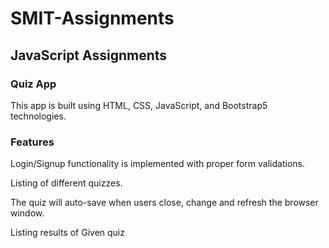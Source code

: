 # SMIT-Assignments

## JavaScript Assignments

### Quiz App

This app is built using HTML, CSS, JavaScript, and Bootstrap5 technologies.

### Features

Login/Signup functionality is implemented with proper form validations.

Listing of different quizzes.

The quiz will auto-save when users close, change and refresh the browser window.

Listing results of Given quiz
